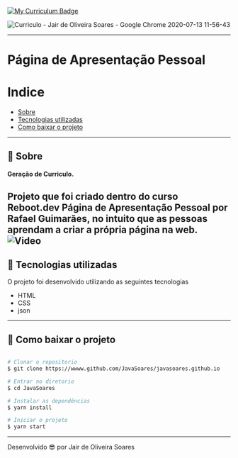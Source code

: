 

[![My Curriculum Badge](https://img.shields.io/badge/-Curriculo-green?style=flat-square&logo=MyCurriculum&logoColor=white&link=https://https://javasoares.github.io/)](https://javasoares.github.io/)

![Curriculo - Jair de Oliveira Soares - Google Chrome 2020-07-13 11-56-43](https://user-images.githubusercontent.com/64690628/87320878-e40e4100-c501-11ea-9ee3-7dcf1ea91dde.gif)

---
# Página de Apresentação Pessoal

# Indice

- [Sobre](#-sobre)
- [Tecnologias utilizadas](#-tecnologias-utilizadas)
- [Como baixar o projeto](#-como-baixar-o-projeto)

---
## 📝 Sobre
#### Geração de Curriculo.
Projeto que foi criado dentro do curso **Reboot.dev** Página de Apresentação Pessoal por **Rafael Guimarães**, no intuito que as pessoas aprendam a criar a própria página na web.
![Video](https://youtu.be/MAjuVJ2XjaE)
---
## 🚀 Tecnologias utilizadas

O projeto foi desenvolvido utilizando as seguintes tecnologias

- HTML
- CSS
- json
---
## 📁 Como baixar o projeto

```bash

# Clonar o repositorio
$ git clone https://wwww.github.com/JavaSoares/javasoares.github.io

# Entrar no diretorio 
$ cd JavaSoares

# Instalar as dependências
$ yarn install

# Iniciar o projeto
$ yarn start
```
---
Desenvolvido 😎 por Jair de Oliveira Soares
